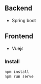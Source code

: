 ## Backend

- Spring boot

## Frontend 

- Vuejs

### Install 

```bash
npm install
npm run serve
```
